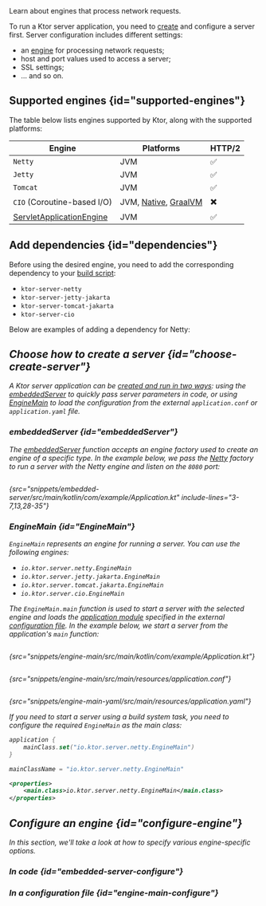 [//]: # (title: Server engines)

<show-structure for="chapter" depth="3"/>

<link-summary>
Learn about engines that process network requests.
</link-summary>

To run a Ktor server application, you need to [create](server-create-and-configure.topic) and configure a server first.
Server configuration includes different settings:
- an [engine](#supported-engines) for processing network requests;
- host and port values used to access a server;
- SSL settings;
- ... and so on.

## Supported engines {id="supported-engines"}

The table below lists engines supported by Ktor, along with the supported platforms:

| Engine                                  | Platforms                                            | HTTP/2 |
|-----------------------------------------|------------------------------------------------------|--------|
| `Netty`                                 | JVM                                                  | ✅      |
| `Jetty`                                 | JVM                                                  | ✅      |
| `Tomcat`                                | JVM                                                  | ✅      |
| `CIO` (Coroutine-based I/O)             | JVM, [Native](server-native.md), [GraalVM](graalvm.md) | ✖️     |
| [ServletApplicationEngine](server-war.md) | JVM                                                  | ✅      |

## Add dependencies {id="dependencies"}

Before using the desired engine, you need to add the corresponding dependency to
your [build script](server-dependencies.topic):

* `ktor-server-netty`
* `ktor-server-jetty-jakarta`
* `ktor-server-tomcat-jakarta`
* `ktor-server-cio`

Below are examples of adding a dependency for Netty:

<var name="artifact_name" value="ktor-server-netty"/>
<include from="lib.topic" element-id="add_ktor_artifact"/>

## Choose how to create a server {id="choose-create-server"}
A Ktor server application can be [created and run in two ways](server-create-and-configure.topic#embedded): using
the [embeddedServer](#embeddedServer) to quickly pass server parameters in code, or using [EngineMain](#EngineMain) to
load the configuration from the external `application.conf` or `application.yaml` file.

### embeddedServer {id="embeddedServer"}

The [embeddedServer](https://api.ktor.io/ktor-server/ktor-server-core/io.ktor.server.engine/embedded-server.html)
function accepts an engine factory used to create an engine of a specific type. In the example below, we pass
the [Netty](https://api.ktor.io/ktor-server/ktor-server-netty/io.ktor.server.netty/-netty/index.html) factory to run a
server with the Netty engine and listen on the `8080` port:

```kotlin
```

{src="snippets/embedded-server/src/main/kotlin/com/example/Application.kt" include-lines="3-7,13,28-35"}

### EngineMain {id="EngineMain"}

`EngineMain` represents an engine for running a server. You can use the following engines:

* `io.ktor.server.netty.EngineMain`
* `io.ktor.server.jetty.jakarta.EngineMain`
* `io.ktor.server.tomcat.jakarta.EngineMain`
* `io.ktor.server.cio.EngineMain`

The `EngineMain.main` function is used to start a server with the selected engine and loads
the [application module](server-modules.md) specified in the external [configuration file](server-configuration-file.topic). In the
example below, we start a server from the application's `main` function:

<tabs>
<tab title="Application.kt">

```kotlin
```

{src="snippets/engine-main/src/main/kotlin/com/example/Application.kt"}

</tab>

<tab title="application.conf">

```shell
```

{src="snippets/engine-main/src/main/resources/application.conf"}

</tab>

<tab title="application.yaml">

```yaml
```

{src="snippets/engine-main-yaml/src/main/resources/application.yaml"}

</tab>
</tabs>



If you need to start a server using a build system task, you need to configure the required `EngineMain` as the main
class:

<tabs group="languages" id="main-class-set-engine-main">
<tab title="Gradle (Kotlin)" group-key="kotlin">

```kotlin
application {
    mainClass.set("io.ktor.server.netty.EngineMain")
}
```

</tab>
<tab title="Gradle (Groovy)" group-key="groovy">

```groovy
mainClassName = "io.ktor.server.netty.EngineMain"
```

</tab>
<tab title="Maven" group-key="maven">

```xml
<properties>
    <main.class>io.ktor.server.netty.EngineMain</main.class>
</properties>
```

</tab>
</tabs>

## Configure an engine {id="configure-engine"}

In this section, we'll take a look at how to specify various engine-specific options.

### In code {id="embedded-server-configure"}

<include from="server-configuration-code.topic" element-id="embedded-engine-configuration"/>

### In a configuration file {id="engine-main-configure"}

<include from="server-configuration-file.topic" element-id="engine-main-configuration"/>